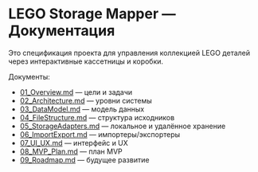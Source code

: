 # LEGO Storage Mapper — Документация

Это спецификация проекта для управления коллекцией LEGO деталей через интерактивные кассетницы и коробки.

Документы:

- [01_Overview.md](01_Overview.md) — цели и задачи
- [02_Architecture.md](02_Architecture.md) — уровни системы
- [03_DataModel.md](03_DataModel.md) — модель данных
- [04_FileStructure.md](04_FileStructure.md) — структура исходников
- [05_StorageAdapters.md](05_StorageAdapters.md) — локальное и удалённое хранение
- [06_ImportExport.md](06_ImportExport.md) — импортеры/экспортеры
- [07_UI_UX.md](07_UI_UX.md) — интерфейс и UX
- [08_MVP_Plan.md](08_MVP_Plan.md) — план MVP
- [09_Roadmap.md](09_Roadmap.md) — будущее развитие
